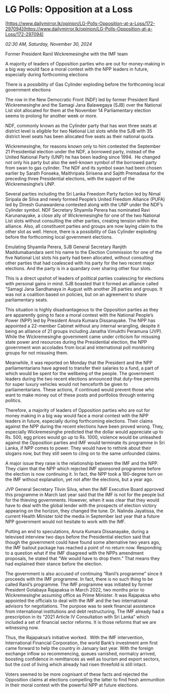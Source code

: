 # LG Polls: Opposition at a Loss

[https://www.dailymirror.lk/opinion/LG-Polls-Opposition-at-a-Loss/172-297094](https://www.dailymirror.lk/opinion/LG-Polls-Opposition-at-a-Loss/172-297094)

*02:30 AM, Saturday, November 30, 2024*

Former President Ranil Wickremesinghe with the IMF team

A majority of leaders of Opposition parties who are out for money-making in a big way would face a moral contest with the NPP leaders in future, especially during forthcoming elections

There is a possibility of Gas Cylinder exploding before the forthcoming local government elections

The row in the New Democratic Front (NDF) led by former President Ranil Wickremesinghe and the Samagi Jana Balawegaya (SJB) over the National List slot allocated for them at the November 14 Parliamentary election seems to prolong for another week or more.

NDF, commonly known as the Cylinder party that has won three seats at district level is eligible for two National List slots while the SJB with 35 district level seats has been allocated five seats as their national quota.

Wickremesinghe, for reasons known only to him contested the September 21 Presidential election under the NDF, a borrowed party, instead of the United National Party (UNP) he has been leading since 1994.  He changed not only his party but also the well-known symbol of the borrowed party from swan to gas cylinder. The NDF and its symbol swan had been chosen earlier by Sarath Fonseka, Maithripala Sirisena and Sajith Premadasa for the preceding three Presidential elections, with the support of the Wickremesinghe’s UNP.

Several parties including the Sri Lanka Freedom Party faction led by Nimal Siripala de Silva and newly formed People’s United Freedom Alliance (PUFA) led by Dinesh Gunawardena contested along with the UNP under the NDF’s Cylinder symbol. NDF Secretary Shyamila Perera has nominated Ravi Karunanayake, a close ally of Wickremesinghe for one of the two National List slots without consulting the other parties, creating tension within the alliance. Also, all constituent parties and groups are now laying claim to the other slot as well. Hence, there is a possibility of Gas Cylinder exploding before the forthcoming local government elections.

Emulating Shyamila Perera, SJB General Secretary Ranjith Maddumabandara sent his name to the Election Commission for one of the five National List slots his party had been allocated, without consulting other parties that had coalesced with his party for the two recent major elections. And the party is in a quandary over sharing other four slots.

This is a direct upshot of leaders of political parties coalescing for elections with personal gains in mind. SJB boasted that it formed an alliance called “Samagi Jana Sandhanaya in August with another 26 parties and groups. It was not a coalition based on policies, but on an agreement to share parliamentary seats.

This situation is highly disadvantageous to the Opposition parties as they are apparently going to face a moral contest with the National People’s Power (NPP) led by President Anura Kumara Dissanayake. The NPP has appointed a 22-member Cabinet without any internal wrangling, despite it being an alliance of 21 groups including Janatha Vimukthi Peramuna (JVP).  While the Wickremesinghe government came under criticism for misusing state power and resources during the Presidential election, the NPP government won accolades from local and international poll monitoring groups for not misusing them.

Meanwhile, it was reported on Monday that the President and the NPP parliamentarians have agreed to transfer their salaries to a fund, a part of which would be spent for the wellbeing of the people. The government leaders during the two recent elections announced that duty-free permits for super luxury vehicles would not henceforth be given to parliamentarians. These actions, if continued would prevent those who want to make money out of these posts and portfolios through entering politics.

Therefore, a majority of leaders of Opposition parties who are out for money making in a big way would face a moral contest with the NPP leaders in future, especially during forthcoming elections. Their claims against the NPP during the recent elections have been proved wrong. They, especially Wickremesinghe predicted that the dollar would appreciate up to Rs. 500, egg prices would go up to Rs. 1000, violence would be unleashed against the Opposition parties and IMF would terminate its programme in Sri Lanka, if NPP comes to power. They would have to rethink about their slogans now, but they still seem to cling on to the same unfounded claims.

A major issue they raise is the relationship between the IMF and the NPP. They claim that the NPP which rejected IMF sponsored programme before the election is now continuing it. In fact, the NPP took a 180-degree turn on the IMF without explanation, yet not after the elections, but a year ago.

JVP General Secretary Tilvin Silva, when the IMF Executive Board approved this programme in March last year said that the IMF is not for the people but for the thieving governments. However, when it was clear that they would have to deal with the global lender with the prospects of election victory appearing on the horizon, they changed the tune. Dr. Nalinda Jayatissa, the current Health Minister told the media in September last year that a future NPP government would not hesitate to work with the IMF.

Putting an end to speculations, Anura Kumara Dissanayake, during a televised interview two days before the Presidential election said that though the government could have found some alternative two years ago, the IMF bailout package has reached a point of no return now. Responding to a question what if the IMF disagreed with the NPPs amendment proposals, he stated that “We would have to drop them.” That means they had explained their stance before the election.

The government is also accused of continuing “Ranil’s programme” since it proceeds with the IMF programme. In fact, there is no such thing to be called Ranil’s programme. The IMF programme was initiated by former President Gotabaya Rajapaksa in March 2022, two months prior to Wickremesinghe assuming office as Prime Minister. It was Rajapaksa who appointed the officials to deal with the IMF and the two international advisors for negotiations. The purpose was to seek financial assistance from international institutions and debt restructuring. The IMF already had a prescription in its “2021 Article IV Consultation with Sri Lanka” which included a set of financial sector reforms. It is those reforms that we are witnessing now.

Thus, the Rajapaksa’s initiative worked.  With the IMF intervention, International Financial Corporation, the world Bank’s investment arm first came forward to help the country in January last year. With the foreign exchange inflow so recommencing, queues vanished, normalcy arrived, boosting confidence in remittances as well as tourism and export sectors, but the cost of living which already had risen threefold is still intact.

Voters seemed to be more cognisant of these facts and rejected the Opposition claims at elections compelling the latter to find fresh ammunition in their moral contest with the powerful NPP at future elections.

